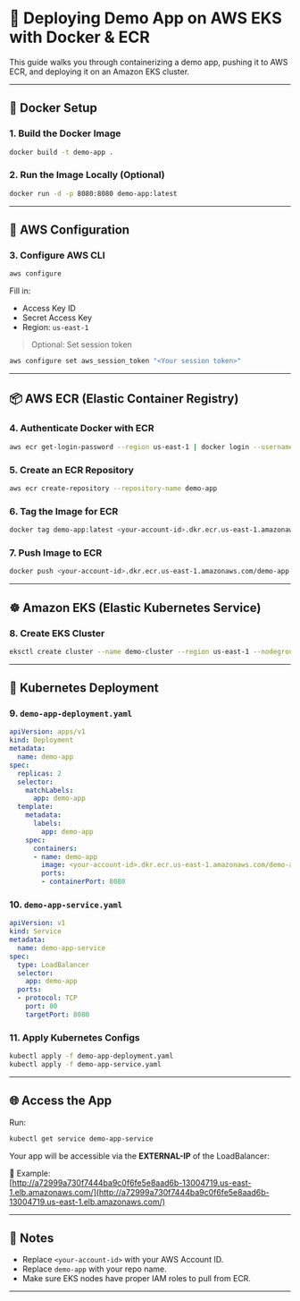 
# 🚀 Deploying Demo App on AWS EKS with Docker & ECR

This guide walks you through containerizing a demo app, pushing it to AWS ECR, and deploying it on an Amazon EKS cluster.

---

## 🐳 Docker Setup

### 1. Build the Docker Image
```bash
docker build -t demo-app .
```

### 2. Run the Image Locally (Optional)
```bash
docker run -d -p 8080:8080 demo-app:latest
```

---

## 🔐 AWS Configuration

### 3. Configure AWS CLI
```bash
aws configure
```
Fill in:
- Access Key ID
- Secret Access Key
- Region: `us-east-1`

> Optional: Set session token  
```bash
aws configure set aws_session_token "<Your session token>"
```

---

## 📦 AWS ECR (Elastic Container Registry)

### 4. Authenticate Docker with ECR
```bash
aws ecr get-login-password --region us-east-1 | docker login --username AWS --password-stdin <your-account-id>.dkr.ecr.us-east-1.amazonaws.com
```

### 5. Create an ECR Repository
```bash
aws ecr create-repository --repository-name demo-app
```

### 6. Tag the Image for ECR
```bash
docker tag demo-app:latest <your-account-id>.dkr.ecr.us-east-1.amazonaws.com/demo-app:latest
```

### 7. Push Image to ECR
```bash
docker push <your-account-id>.dkr.ecr.us-east-1.amazonaws.com/demo-app:latest
```

---

## ☸️ Amazon EKS (Elastic Kubernetes Service)

### 8. Create EKS Cluster
```bash
eksctl create cluster --name demo-cluster --region us-east-1 --nodegroup-name demo-nodes --nodes 2
```

---

## 📄 Kubernetes Deployment

### 9. `demo-app-deployment.yaml`
```yaml
apiVersion: apps/v1
kind: Deployment
metadata:
  name: demo-app
spec:
  replicas: 2
  selector:
    matchLabels:
      app: demo-app
  template:
    metadata:
      labels:
        app: demo-app
    spec:
      containers:
      - name: demo-app
        image: <your-account-id>.dkr.ecr.us-east-1.amazonaws.com/demo-app:latest
        ports:
        - containerPort: 8080
```

### 10. `demo-app-service.yaml`
```yaml
apiVersion: v1
kind: Service
metadata:
  name: demo-app-service
spec:
  type: LoadBalancer
  selector:
    app: demo-app
  ports:
  - protocol: TCP
    port: 80
    targetPort: 8080
```

### 11. Apply Kubernetes Configs
```bash
kubectl apply -f demo-app-deployment.yaml
kubectl apply -f demo-app-service.yaml
```

---

## 🌐 Access the App

Run:
```bash
kubectl get service demo-app-service
```

Your app will be accessible via the **EXTERNAL-IP** of the LoadBalancer:

🔗 Example:  
[http://a72999a730f7444ba9c0f6fe5e8aad6b-13004719.us-east-1.elb.amazonaws.com/](http://a72999a730f7444ba9c0f6fe5e8aad6b-13004719.us-east-1.elb.amazonaws.com/)

---

## 📌 Notes

- Replace `<your-account-id>` with your AWS Account ID.
- Replace `demo-app` with your repo name.
- Make sure EKS nodes have proper IAM roles to pull from ECR.

---
